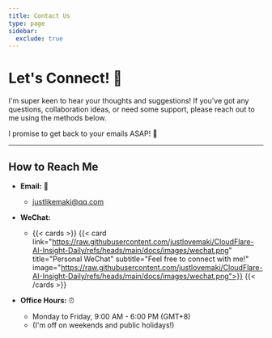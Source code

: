 ```yaml
---
title: Contact Us
type: page
sidebar:
  exclude: true
---
```

# Let's Connect! 👋

I'm super keen to hear your thoughts and suggestions! If you've got any questions, collaboration ideas, or need some support, please reach out to me using the methods below.

I promise to get back to your emails ASAP! 🚀

---

## **How to Reach Me**

*   **Email:** 📧
    *   [justlikemaki@qq.com](mailto:justlikemaki@qq.com)

*   **WeChat:**
    *   {{< cards >}}
        {{< card link="https://raw.githubusercontent.com/justlovemaki/CloudFlare-AI-Insight-Daily/refs/heads/main/docs/images/wechat.png" title="Personal WeChat" subtitle="Feel free to connect with me!" image="https://raw.githubusercontent.com/justlovemaki/CloudFlare-AI-Insight-Daily/refs/heads/main/docs/images/wechat.png">}}
        {{< /cards >}}

*   **Office Hours:** ⏰
    *   Monday to Friday, 9:00 AM - 6:00 PM (GMT+8)
    *   (I'm off on weekends and public holidays!)